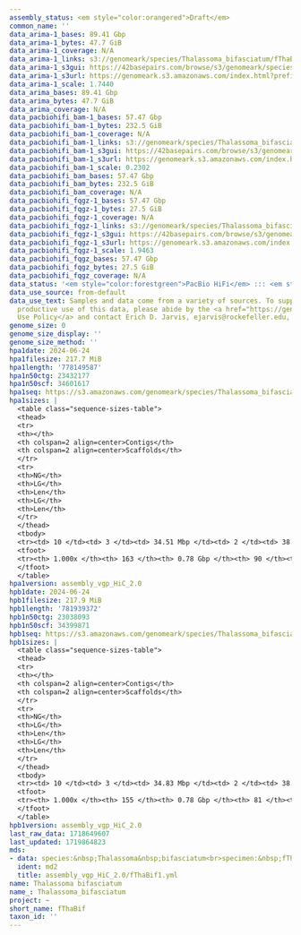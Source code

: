 ```yaml
---
assembly_status: <em style="color:orangered">Draft</em>
common_name: ''
data_arima-1_bases: 89.41 Gbp
data_arima-1_bytes: 47.7 GiB
data_arima-1_coverage: N/A
data_arima-1_links: s3://genomeark/species/Thalassoma_bifasciatum/fThaBif1/genomic_data/arima/<br>
data_arima-1_s3gui: https://42basepairs.com/browse/s3/genomeark/species/Thalassoma_bifasciatum/fThaBif1/genomic_data/arima/
data_arima-1_s3url: https://genomeark.s3.amazonaws.com/index.html?prefix=species/Thalassoma_bifasciatum/fThaBif1/genomic_data/arima/
data_arima-1_scale: 1.7440
data_arima_bases: 89.41 Gbp
data_arima_bytes: 47.7 GiB
data_arima_coverage: N/A
data_pacbiohifi_bam-1_bases: 57.47 Gbp
data_pacbiohifi_bam-1_bytes: 232.5 GiB
data_pacbiohifi_bam-1_coverage: N/A
data_pacbiohifi_bam-1_links: s3://genomeark/species/Thalassoma_bifasciatum/fThaBif1/genomic_data/pacbio_hifi/<br>
data_pacbiohifi_bam-1_s3gui: https://42basepairs.com/browse/s3/genomeark/species/Thalassoma_bifasciatum/fThaBif1/genomic_data/pacbio_hifi/
data_pacbiohifi_bam-1_s3url: https://genomeark.s3.amazonaws.com/index.html?prefix=species/Thalassoma_bifasciatum/fThaBif1/genomic_data/pacbio_hifi/
data_pacbiohifi_bam-1_scale: 0.2302
data_pacbiohifi_bam_bases: 57.47 Gbp
data_pacbiohifi_bam_bytes: 232.5 GiB
data_pacbiohifi_bam_coverage: N/A
data_pacbiohifi_fqgz-1_bases: 57.47 Gbp
data_pacbiohifi_fqgz-1_bytes: 27.5 GiB
data_pacbiohifi_fqgz-1_coverage: N/A
data_pacbiohifi_fqgz-1_links: s3://genomeark/species/Thalassoma_bifasciatum/fThaBif1/genomic_data/pacbio_hifi/<br>
data_pacbiohifi_fqgz-1_s3gui: https://42basepairs.com/browse/s3/genomeark/species/Thalassoma_bifasciatum/fThaBif1/genomic_data/pacbio_hifi/
data_pacbiohifi_fqgz-1_s3url: https://genomeark.s3.amazonaws.com/index.html?prefix=species/Thalassoma_bifasciatum/fThaBif1/genomic_data/pacbio_hifi/
data_pacbiohifi_fqgz-1_scale: 1.9463
data_pacbiohifi_fqgz_bases: 57.47 Gbp
data_pacbiohifi_fqgz_bytes: 27.5 GiB
data_pacbiohifi_fqgz_coverage: N/A
data_status: '<em style="color:forestgreen">PacBio HiFi</em> ::: <em style="color:forestgreen">Arima</em>'
data_use_source: from-default
data_use_text: Samples and data come from a variety of sources. To support fair and
  productive use of this data, please abide by the <a href="https://genome10k.soe.ucsc.edu/data-use-policies/">Data
  Use Policy</a> and contact Erich D. Jarvis, ejarvis@rockefeller.edu, with any questions.
genome_size: 0
genome_size_display: ''
genome_size_method: ''
hpa1date: 2024-06-24
hpa1filesize: 217.7 MiB
hpa1length: '778149587'
hpa1n50ctg: 23432177
hpa1n50scf: 34601617
hpa1seq: https://s3.amazonaws.com/genomeark/species/Thalassoma_bifasciatum/fThaBif1/assembly_vgp_HiC_2.0/fThaBif1.HiC.hap1.20240624.fasta.gz
hpa1sizes: |
  <table class="sequence-sizes-table">
  <thead>
  <tr>
  <th></th>
  <th colspan=2 align=center>Contigs</th>
  <th colspan=2 align=center>Scaffolds</th>
  </tr>
  <tr>
  <th>NG</th>
  <th>LG</th>
  <th>Len</th>
  <th>LG</th>
  <th>Len</th>
  </tr>
  </thead>
  <tbody>
  <tr><td> 10 </td><td> 3 </td><td> 34.51 Mbp </td><td> 2 </td><td> 38.83 Mbp </td></tr><tr><td> 20 </td><td> 5 </td><td> 33.71 Mbp </td><td> 5 </td><td> 36.87 Mbp </td></tr><tr><td> 30 </td><td> 7 </td><td> 28.55 Mbp </td><td> 7 </td><td> 35.38 Mbp </td></tr><tr><td> 40 </td><td> 10 </td><td> 27.68 Mbp </td><td> 9 </td><td> 34.69 Mbp </td></tr><tr style="background-color:#cccccc;"><td> 50 </td><td> 13 </td><td style="background-color:#88ff88;"> 23.43 Mbp </td><td> 11 </td><td style="background-color:#88ff88;"> 34.60 Mbp </td></tr><tr><td> 60 </td><td> 17 </td><td> 18.85 Mbp </td><td> 13 </td><td> 33.71 Mbp </td></tr><tr><td> 70 </td><td> 21 </td><td> 16.41 Mbp </td><td> 16 </td><td> 31.01 Mbp </td></tr><tr><td> 80 </td><td> 27 </td><td> 13.31 Mbp </td><td> 18 </td><td> 30.63 Mbp </td></tr><tr><td> 90 </td><td> 34 </td><td> 8.32 Mbp </td><td> 21 </td><td> 26.75 Mbp </td></tr><tr><td> 100 </td><td> 163 </td><td> 11.36 Kbp </td><td> 90 </td><td> 11.36 Kbp </td></tr></tbody>
  <tfoot>
  <tr><th> 1.000x </th><th> 163 </th><th> 0.78 Gbp </th><th> 90 </th><th> 0.78 Gbp </th></tr>
  </tfoot>
  </table>
hpa1version: assembly_vgp_HiC_2.0
hpb1date: 2024-06-24
hpb1filesize: 217.9 MiB
hpb1length: '781939372'
hpb1n50ctg: 23038093
hpb1n50scf: 34399871
hpb1seq: https://s3.amazonaws.com/genomeark/species/Thalassoma_bifasciatum/fThaBif1/assembly_vgp_HiC_2.0/fThaBif1.HiC.hap2.20240624.fasta.gz
hpb1sizes: |
  <table class="sequence-sizes-table">
  <thead>
  <tr>
  <th></th>
  <th colspan=2 align=center>Contigs</th>
  <th colspan=2 align=center>Scaffolds</th>
  </tr>
  <tr>
  <th>NG</th>
  <th>LG</th>
  <th>Len</th>
  <th>LG</th>
  <th>Len</th>
  </tr>
  </thead>
  <tbody>
  <tr><td> 10 </td><td> 3 </td><td> 34.83 Mbp </td><td> 2 </td><td> 38.79 Mbp </td></tr><tr><td> 20 </td><td> 5 </td><td> 30.00 Mbp </td><td> 5 </td><td> 36.52 Mbp </td></tr><tr><td> 30 </td><td> 8 </td><td> 27.28 Mbp </td><td> 7 </td><td> 35.61 Mbp </td></tr><tr><td> 40 </td><td> 11 </td><td> 26.05 Mbp </td><td> 9 </td><td> 34.83 Mbp </td></tr><tr style="background-color:#cccccc;"><td> 50 </td><td> 14 </td><td style="background-color:#88ff88;"> 23.04 Mbp </td><td> 11 </td><td style="background-color:#88ff88;"> 34.40 Mbp </td></tr><tr><td> 60 </td><td> 18 </td><td> 16.47 Mbp </td><td> 13 </td><td> 34.04 Mbp </td></tr><tr><td> 70 </td><td> 23 </td><td> 14.25 Mbp </td><td> 16 </td><td> 31.59 Mbp </td></tr><tr><td> 80 </td><td> 29 </td><td> 12.04 Mbp </td><td> 18 </td><td> 30.81 Mbp </td></tr><tr><td> 90 </td><td> 37 </td><td> 6.78 Mbp </td><td> 21 </td><td> 26.22 Mbp </td></tr><tr><td> 100 </td><td> 155 </td><td> 10.85 Kbp </td><td> 81 </td><td> 10.85 Kbp </td></tr></tbody>
  <tfoot>
  <tr><th> 1.000x </th><th> 155 </th><th> 0.78 Gbp </th><th> 81 </th><th> 0.78 Gbp </th></tr>
  </tfoot>
  </table>
hpb1version: assembly_vgp_HiC_2.0
last_raw_data: 1718649607
last_updated: 1719864823
mds:
- data: species:&nbsp;Thalassoma&nbsp;bifasciatum<br>specimen:&nbsp;fThaBif1<br>projects:&nbsp;<br>&nbsp;&nbsp;-&nbsp;vgp<br>assembled_by_group:&nbsp;Rockefeller<br>data_location:&nbsp;S3<br>release_to:&nbsp;S3<br>combine_for_curation:&nbsp;true<br>hap1:&nbsp;s3://genomeark/species/Thalassoma_bifasciatum/fThaBif1/assembly_vgp_HiC_2.0/fThaBif1.HiC.hap1.20240624.fasta.gz<br>hap2:&nbsp;s3://genomeark/species/Thalassoma_bifasciatum/fThaBif1/assembly_vgp_HiC_2.0/fThaBif1.HiC.hap2.20240624.fasta.gz<br>pretext_hap1:&nbsp;s3://genomeark/species/Thalassoma_bifasciatum/fThaBif1/assembly_vgp_HiC_2.0/evaluation/hap1/pretext/fThaBif1_hap1_s2.pretext<br>pretext_hap2:&nbsp;s3://genomeark/species/Thalassoma_bifasciatum/fThaBif1/assembly_vgp_HiC_2.0/evaluation/hap2/pretext/fThaBif1_hap2_s2.pretext<br>kmer_spectra_img:&nbsp;s3://genomeark/species/Thalassoma_bifasciatum/fThaBif1/assembly_vgp_HiC_2.0/evaluation/merqury/hap1_purged/fThaBif1_png/<br>pacbio_read_dir:&nbsp;s3://genomeark/species/Thalassoma_bifasciatum/fThaBif1/genomic_data/pacbio_hifi/<br>pacbio_read_type:&nbsp;hifi<br>hic_read_dir:&nbsp;s3://genomeark/species/Thalassoma_bifasciatum/fThaBif1/genomic_data/arima/<br>pipeline:&nbsp;<br>&nbsp;&nbsp;-&nbsp;hifiasm&nbsp;(0.19.8+galaxy1)<br>&nbsp;&nbsp;-&nbsp;purge_dups&nbsp;(1.2.6+galaxy0)<br>&nbsp;&nbsp;-&nbsp;yahs&nbsp;(1.2a.2+galaxy1)<br>notes:&nbsp;This&nbsp;was&nbsp;a&nbsp;Hifiasm-HiC&nbsp;assembly&nbsp;of&nbsp;fThaBif1,&nbsp;resulting&nbsp;in&nbsp;two&nbsp;complete&nbsp;haplotypes.&nbsp;Each&nbsp;haplotype&nbsp;underwent&nbsp;purging&nbsp;(while&nbsp;keeping&nbsp;repeats),&nbsp;and&nbsp;then&nbsp;the&nbsp;scaffolding&nbsp;consisted&nbsp;of&nbsp;YaHS.&nbsp;&nbsp;The&nbsp;HiC&nbsp;prep&nbsp;kit&nbsp;used&nbsp;was&nbsp;Arima,&nbsp;so&nbsp;the&nbsp;HiC&nbsp;reads&nbsp;require&nbsp;trimming&nbsp;5&nbsp;bp&nbsp;off&nbsp;the&nbsp;5'&nbsp;end.&nbsp;The&nbsp;assembly&nbsp;was&nbsp;performed&nbsp;on&nbsp;the&nbsp;Rockefeller&nbsp;University&nbsp;VGL&nbsp;instance.&nbsp;<br>
  ident: md2
  title: assembly_vgp_HiC_2.0/fThaBif1.yml
name: Thalassoma bifasciatum
name_: Thalassoma_bifasciatum
project: ~
short_name: fThaBif
taxon_id: ''
---
```

